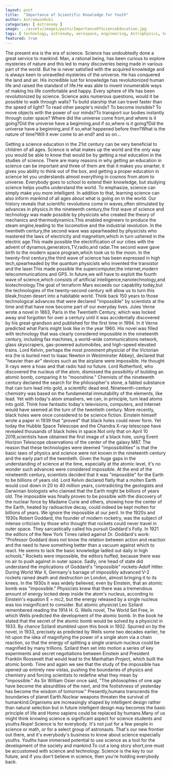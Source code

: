 ```yaml
---
layout: post
title:  "Importance of Scientific Knowledge for Youth"
author: AstromuonKuki
categories: [ Astronomy ]
image: ../assets/images/posts/ImportanceOfScienceEducation.jpg
tags: [ technology, astronomy, aerospace, engineering, Astrophysics, Science, space ]
featured: true
---
```

The present era is the era of science. Science has undoubtedly done a great service to mankind. Man, a rational being, has been curious to explore mysteries of nature and this led to many discoveries being made in various part of the world. But he is never satisfied with the acquired knowledge and is always keen to unravelled mysteries of the universe. He has conquered the land and air. His incredible lust for knowledge has revolutionized human life and raised the standard of life.He was able to invent innumerable ways of making his life comfortable and happy. Every sphere of life has been revolutionized by science. Science asks numerous questions, would it be possible to walk through walls? To build starship that can travel faster than the speed of light? To read other people's minds? To become invisible? To move objects with the power of our minds?To transport our bodies instantly through outer space? Where did the universe come from,and where is it going?Did the universe have a beginning,and if so,where is it going?Did the universe have a beginning,and if so,what happened before then?What is the nature of time?Will it ever come to an end? and so on... 

Getting a science education in the 21st century can be very beneficial to children of all ages. Science is what makes up the world and the only way you would be able to know that would be by getting a real education in the studies of science. There are many reasons in why getting an education in science can be important and three of them are that it makes you smarter, it gives you ability to think out of the box, and getting a proper education in science let you understands almost everything in cosmos from atom to universe. Everybody goes to school to extend their knowledge, but studying science helps youths understand the world. To emphasize, science can simply make you more intelligent. In addition to that, learning science can also inform mankind of all ages about what is going on in the world. 
Our history reveals that scientific revolutions come in waves,often stimulated by advances in physics.In the nineteenth century,the first wave of science and technology was made possible by physicists who created the theory of mechanics and thermodynamics.This enabled engineers to produce the steam engine,leading to the locomotive and the industrial revolution.
In the twentieth century,the second wave was spearheaded by physicists who mastered the laws of electricity and magnetism,which in turn ushered in the electric age.This made possible the electrification of our cities with the advent of dynamos,generators,TV,radio,and radar.The second wave gave birth to the modern space program,which took us to the moon.
In the twenty-first century,the third wave of science has been expressed in high tech,spearheaded by the quantum physicists who invented the transistor and the laser.This made possible the supercomputer,the internet,modern telecommunications and GPS. In future,we will have to exploit the fourth wave of science,which consists of artificial intelligence,nanotechnology,and biotechnology.The goal of terraform Mars exceeds our capability today,but the technologies of the twenty-second century will allow us to turn this bleak,frozen desert into a habitable world.
Think back 150 years to those technological advances that were declared "impossible" by scientists at the time and that have now become part of our everyday lives. Jules Verne wrote a novel in 1863, Paris in the Twentieth Century, which was locked away and forgotten for over a century until it was accidentally discovered by his great-grandson and published for the first time in 1994. In it Verne predicted what Paris might look like in the year 1960. His novel was filled with technology that was clearly considered impossible in the nineteenth century, including fax machines, a world-wide communications network, glass skyscrapers, gas-powered automobiles, and high-speed elevated trains.
Lord Kelvin, perhaps the most prominent physicist of the Victorian era (he is buried next to Isaac Newton in Westminster Abbey), declared that "heavier than air" devices such as the airplane were impossible. He thought X-rays were a hoax and that radio had no future. Lord Rutherford, who discovered the nucleus of the atom, dismissed the possibility of building an atomic bomb, comparing it to "moonshine." Chemists of the nineteenth century declared the search for the philosopher's stone, a fabled substance that can turn lead into gold, a scientific dead end. Nineteenth-century chemistry was based on the fundamental immutability of the elements, like lead. Yet with today's atom smashers, we can, in principle, turn lead atoms into gold. Think how fantastic today's televisions, computers, and Internet would have seemed at the turn of the twentieth century. More recently, black holes were once considered to be science fiction. Einstein himself wrote a paper in 1939 that "proved" that black holes could never form. Yet today the Hubble Space Telescope and the Chandra X-ray telescope have revealed thousands of black holes in space.Not only that on April 10 2019,scientists have obtained the first image of a black hole, using Event Horizon Telescope observations of the center of the galaxy M87.
The reason that these technologies were deemed "impossibilities" is that the basic laws of physics and science were not known in the nineteenth century and the early part of the twentieth. Given the huge gaps in 
the understanding of science at the time, especially at the atomic level, it's no wonder such advances were considered impossible.
At the end of the nineteenth century, scientists decided that it was "impossible" for the Earth to be billions of years old. Lord Kelvin declared flatly that a molten Earth would cool down in 20 to 40 million years, contradicting the geologists and Darwinian biologists who claimed that the Earth might be billions of years old. The impossible was finally proven to be possible with the discovery of the nuclear force by Madame Curie and others, showing how the center of the Earth, heated by radioactive decay, could indeed be kept molten for billions of years.
We ignore the impossible at our peril. In the 1920s and 1930s Robert Goddard, the founder of modern rocketry, was the subject of intense criticism by those who thought that rockets could never travel in outer space. They sarcastically called his pursuit Goddard's Folly. In 1921 the editors of the New York Times railed against Dr. Goddard's work: "Professor Goddard does not know the relation between action and reaction and the need to have something better than a vacuum against which to react. He seems to lack the basic knowledge ladled out daily in high schools." Rockets were impossible, the editors huffed, because there was no air to push against in outer space. Sadly, one head of state did understand the implications of Goddard's "impossible" rockets-Adolf Hitler. During World War II, Germany's barrage of impossibly advanced V-2 rockets rained death and destruction on London, almost bringing it to its knees.
In the 1930s it was widely believed, even by Einstein, that an atomic bomb was "impossible." Physicists knew that there was a tremendous amount of energy locked deep inside the atom's nucleus, according to Einstein's equation E = mc2, but the energy released by a single nucleus was too insignificant to consider. But atomic physicist Leo Szilard remembered reading the 1914 H. G. Wells novel, The World Set Free, in which Wells predicted the development of the atomic bomb. In the book he stated that the secret of the atomic bomb would be solved by a physicist in 1933. By chance Szilard stumbled upon this book in 1932. Spurred on by the novel, in 1933, precisely as predicted by Wells some two decades earlier, he hit upon the idea of magnifying the power of a single atom via a chain reaction, so that the energy of splitting a single uranium nucleus could be magnified by many trillions. Szilard then set into motion a series of key experiments and secret negotiations between Einstein and President Franklin Roosevelt that would lead to the Manhattan Project, which built the atomic bomb.
Time and again we see that the study of the impossible has opened up entirely new vistas, pushing the boundaries of physics and chemistry and forcing scientists to redefine what they mean by "impossible." 
As Sir William Osier once said, "The philosophies of one age have become the absurdities of the next, and the foolishness of yesterday has become the wisdom of tomorrow."
Presently,humans transcends the boundaries of planet Earth.Nuclear weapons threaten the survival of humankind.Organisms are increasingly shaped by intelligent design rather than natural selection but in future intelligent design may becomes the basic principle of life and Homo sapiens could be replaced by humans.Many of us might think knowing science is  significant aspect for science students and youths.Nope!  Science is for everybody. It's not just for a few people in science or math, or for a select group of astronauts. That's our new frontier out there, and it's everybody's business to know about science especially youths. Youths have immersed potential to use science as a tool for the development of the society and mankind.To cut a long story short,one must be accustomed with science and technology. Science is the key to our future, and if you don't believe in science, then you're holding everybody back. 
